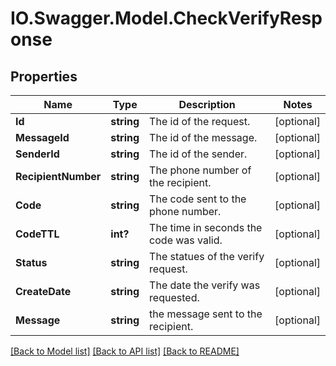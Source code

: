 # IO.Swagger.Model.CheckVerifyResponse
## Properties

Name | Type | Description | Notes
------------ | ------------- | ------------- | -------------
**Id** | **string** | The id of the request. | [optional] 
**MessageId** | **string** | The id of the message. | [optional] 
**SenderId** | **string** | The id of the sender. | [optional] 
**RecipientNumber** | **string** | The phone number of the recipient. | [optional] 
**Code** | **string** | The code sent to the phone number. | [optional] 
**CodeTTL** | **int?** | The time in seconds the code was valid. | [optional] 
**Status** | **string** | The statues of the verify request. | [optional] 
**CreateDate** | **string** | The date the verify was requested. | [optional] 
**Message** | **string** | the message sent to the recipient. | [optional] 

[[Back to Model list]](../README.md#documentation-for-models) [[Back to API list]](../README.md#documentation-for-api-endpoints) [[Back to README]](../README.md)

